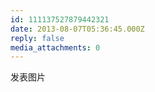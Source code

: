 ```yaml
---
id: 111137527879442321
date: 2013-08-07T05:36:45.000Z
reply: false
media_attachments: 0
---
```


发表图片

